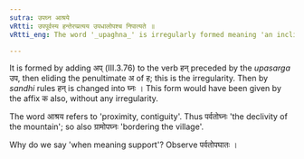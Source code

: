 ```yaml
---
sutra: उपघ्न आश्रये
vRtti: उपपूर्वस्य हन्तेरप्प्रत्यय उपधालोपश्च निपात्यते ॥
vRtti_eng: The word '_upaghna_' is irregularly formed meaning 'an inclined place for leaning or support'.

---
```

It is formed by adding अप् (III.3.76) to the verb हन् preceded by the _upasarga_ उप, then eliding the penultimate अ of ह; this is the irregularity. Then by _sandhi_ rules हन् is changed into घ्नः । This form would have been given by the affix क also, without any irregularity.

The word आश्रय refers to 'proximity, contiguity'. Thus पर्वतोघ्नः 'the declivity of the mountain'; so also ग्रामोपघ्नः 'bordering the village'.

Why do we say 'when meaning support'? Observe पर्वतोपघातः ।